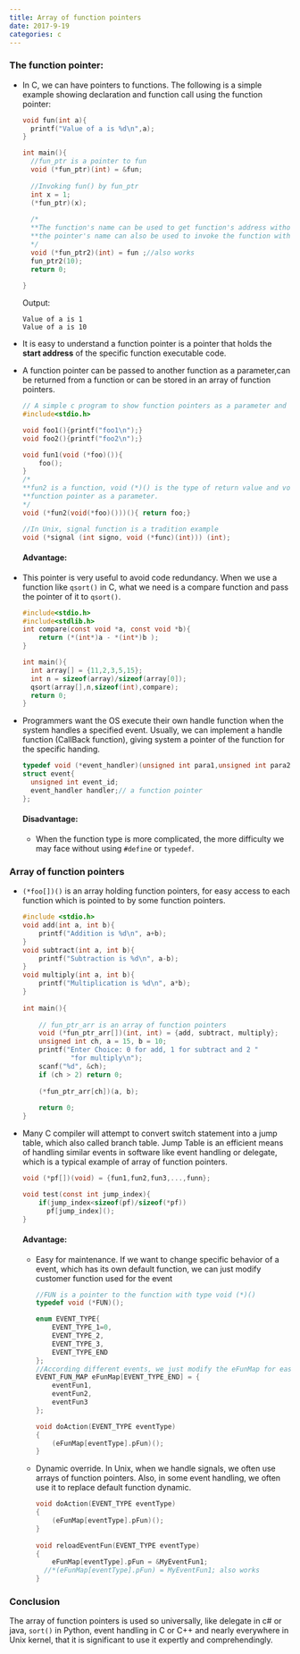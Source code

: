 ```yaml
---
title: Array of function pointers
date: 2017-9-19
categories: c
---
```




### The function pointer:

- In C, we can have pointers to functions. The following is a simple example showing declaration and function call using the function pointer:

  ```c
  void fun(int a){
    printf("Value of a is %d\n",a);
  }

  int main(){
    //fun_ptr is a pointer to fun
    void (*fun_ptr)(int) = &fun;
    
    //Invoking fun() by fun_ptr
    int x = 1;
    (*fun_ptr)(x);
    
    /*
    **The function's name can be used to get function's address without &
    **the pointer's name can also be used to invoke the function without *
    */
    void (*fun_ptr2)(int) = fun ;//also works
    fun_ptr2(10);
    return 0;
    
  }
  ```

  Output:

  ```
  Value of a is 1
  Value of a is 10
  ```


- It is easy to understand a function pointer is a pointer that holds the **start address** of the specific function executable code.

<!--more-->

- A function pointer can be passed to another function as a parameter,can be returned from a function or can be stored in an array of function pointers.

  ```c
  // A simple c program to show function pointers as a parameter and can be returned
  #include<stdio.h>

  void foo1(){printf("foo1\n");}
  void foo2(){printf("foo2\n");}

  void fun1(void (*foo)()){
      foo();
  }
  /*
  **fun2 is a function, void (*)() is the type of return value and void(*foo)() is a 
  **function pointer as a parameter.
  */
  void (*fun2(void(*foo)()))(){ return foo;}

  //In Unix, signal function is a tradition example
  void (*signal (int signo, void (*func)(int))) (int);
  ```
  #### Advantage:

- This pointer is very useful to avoid code redundancy. When we use a function like `qsort()` in C, what we need is a compare function and pass the pointer of it to `qsort()`.

  ```c
  #include<stdio.h>
  #include<stdlib.h>
  int compare(const void *a, const void *b){
      return (*(int*)a - *(int*)b );
  }

  int main(){
    int array[] = {11,2,3,5,15};
    int n = sizeof(array)/sizeof(array[0]);
    qsort(array[],n,sizeof(int),compare);
    return 0;
  }
  ```

- Programmers want the OS execute their own handle function when the system handles a specified event. Usually, we can implement a handle function (CallBack function), giving system a pointer of the function for the specific handing.

  ```c
  typedef void (*event_handler)(unsigned int para1,unsigned int para2);
  struct event{
    unsigned int event_id;
    event_handler handler;// a function pointer
  };
  ```
  #### Disadvantage:

  - When the function type is more complicated, the more difficulty we may face without using `#define` or `typedef`.

### Array of function pointers

- `(*foo[])()` is an array holding function pointers, for easy access to each function which is pointed to by some function pointers.

  ```c
  #include <stdio.h>
  void add(int a, int b){
      printf("Addition is %d\n", a+b);
  }
  void subtract(int a, int b){
      printf("Subtraction is %d\n", a-b);
  }
  void multiply(int a, int b){
      printf("Multiplication is %d\n", a*b);
  }
   
  int main(){
    
      // fun_ptr_arr is an array of function pointers
      void (*fun_ptr_arr[])(int, int) = {add, subtract, multiply};
      unsigned int ch, a = 15, b = 10;
      printf("Enter Choice: 0 for add, 1 for subtract and 2 "
              "for multiply\n");
      scanf("%d", &ch);
      if (ch > 2) return 0;
   
      (*fun_ptr_arr[ch])(a, b);
   
      return 0;
  } 
  ```

- Many C compiler will attempt to convert switch statement into a jump table, which also called branch table. Jump Table is an efficient means of handling similar events in software like event handling or delegate, which is a typical example of array of function pointers.

  ```c
  void (*pf[])(void) = {fun1,fun2,fun3,...,funn};

  void test(const int jump_index){
      if(jump_index<sizeof(pf)/sizeof(*pf))
        pf[jump_index]();
  }
  ```

  #### Advantage:

  - Easy for maintenance. If we want to change specific behavior of a event, which has its own default function, we can just modify customer function used for the event

    ```c
    //FUN is a pointer to the function with type void (*)()
    typedef void (*FUN)();

    enum EVENT_TYPE{
        EVENT_TYPE_1=0,
      	EVENT_TYPE_2,
      	EVENT_TYPE_3,
      	EVENT_TYPE_END
    };
    //According different events, we just modify the eFunMap for easy maintenance
    EVENT_FUN_MAP eFunMap[EVENT_TYPE_END] = {
        eventFun1,
        eventFun2,
        eventFun3
    };

    void doAction(EVENT_TYPE eventType)
    {
        (eFunMap[eventType].pFun)();
    }
    ```

  - Dynamic override. In Unix, when we handle signals, we often use arrays of function pointers. Also, in some event handling, we often use it to replace default function dynamic.

    ```c
    void doAction(EVENT_TYPE eventType)
    {
        (eFunMap[eventType].pFun)();
    }
     
    void reloadEventFun(EVENT_TYPE eventType)
    {
        eFunMap[eventType].pFun = &MyEventFun1;
      //*(eFunMap[eventType].pFun) = MyEventFun1; also works
    }
    ```


### Conclusion

The array of function pointers is used so universally, like delegate in c# or java, `sort()` in Python, event handling in C or C++ and nearly everywhere in Unix kernel, that it is significant to use it expertly and comprehendingly.

